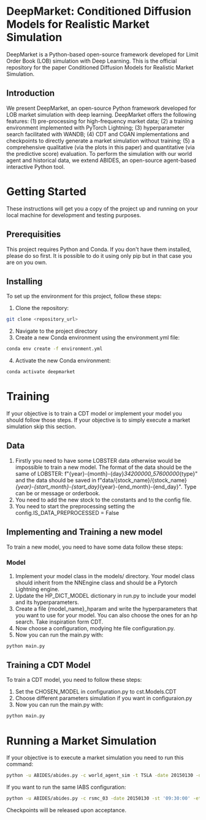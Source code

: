 # DeepMarket: Conditioned Diffusion Models for Realistic Market Simulation
DeepMarket is a Python-based open-source framework developed for Limit Order Book (LOB) simulation with Deep Learning.
This is the official repository for the paper Conditioned Diffusion Models for Realistic Market Simulation.


## Introduction 
We present DeepMarket, an open-source Python framework  developed for LOB market simulation with deep learning. DeepMarket offers the following features: (1) pre-processing for high-frequency market data; (2) a training environment implemented with PyTorch Lightning; (3) hyperparameter search facilitated with WANDB; (4) CDT and CGAN implementations and checkpoints to directly generate a market simulation without training; (5) a comprehensive qualitative (via the plots in this paper) and quantitative (via the predictive score) evaluation. 
To perform the simulation with our world agent and historical data, we extend ABIDES, an open-source agent-based interactive Python tool.

# Getting Started 
These instructions will get you a copy of the project up and running on your local machine for development and testing purposes.

## Prerequisities
This project requires Python and Conda. If you don't have them installed, please do so first. It is possible to do it using only pip but in that case you are on you own.   

## Installing
To set up the environment for this project, follow these steps:

1. Clone the repository:
```sh
git clone <repository_url>
```
2. Navigate to the project directory
3. Create a new Conda environment using the environment.yml file:
```sh
conda env create -f environment.yml
```
4. Activate the new Conda environment:
```sh
conda activate deepmarket
```

# Training
If your objective is to train a CDT model or implement your model you should follow those steps. If your objective is to simply execute a market simulation skip this section.

## Data 
1. Firstly you need to have some LOBSTER data otherwise would be impossible to train a new model. The format of the data should be the same of LOBSTER: f"{year}-{month}-{day}_34200000_57600000_{type}" and the data should be saved in f"data/{stock_name}/{stock_name}_{year}-{start_month}-{start_day}_{year}-{end_month}-{end_day}". Type can be or message or orderbook.
2. You need to add the new stock to the constants and to the config file.
3. You need to start the preprocessing setting the config.IS_DATA_PREPROCESSED = False

## Implementing and Training a new model 
To train a new model, you need to have some data follow these steps:
 
### Model
1. Implement your model class in the models/ directory. Your model class should inherit from the NNEngine class and should be a Pytorch Lightning engine. 
2. Update the HP_DICT_MODEL dictionary in run.py to include your model and its hyperparameters.
3. Create a file {model_name}_hparam and write the hyperparameters that you want to use for your model. You can also choose the ones for an hp search. Take inspiration form CDT. 
4. Now choose a configuration, modying hte file configuration.py.
5. Now you can run the main.py with:
```sh
python main.py
```

## Training a CDT Model 
To train a CDT model, you need to follow these steps:
1. Set the CHOSEN_MODEL in configuration.py to cst.Models.CDT
2. Choose different parameters simulation if you want in configuraion.py
2. Now you can run the main.py with:
```sh
python main.py
```

# Running a Market Simulation
If your objective is to execute a market simulation you need to run this command:
```sh
python -u ABIDES/abides.py -c world_agent_sim -t TSLA -date 20150130 -d True -m CDT -st '09:30:00' -et '12:00:00' 
```


If you want to run the same IABS configuration:
```sh
python -u ABIDES/abides.py -c rsmc_03 -date 20150130 -st '09:30:00' -et '12:00:00' 
```

Checkpoints will be released upon acceptance.